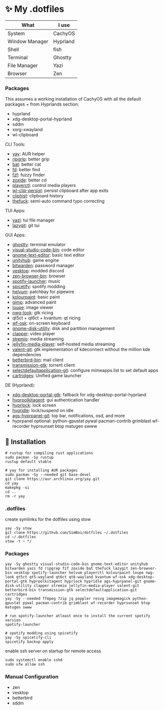 # ✨ My .dotfiles

What | I use
-----|-----
System | CachyOS
Window Manager | Hyprland
Shell | fish
Terminal | Ghostty
File Manager | Yazi
Browser | Zen

### Packages

This assumes a working installation of CachyOS with all the default packages + from Hyprlands section:
* hyprland
* xdg-desktop-portal-hyprland
* sddm
* xorg-xwayland
* wl-clipboard

CLI Tools:

* [yay](https://github.com/Jguer/yay): AUR helper
* [ripgrip](https://github.com/BurntSushi/ripgrep): better grip
* [bat](https://github.com/sharkdp/bat?tab=readme-ov-file): better cat
* [fd](https://github.com/sharkdp/fd): better find
* [fzf](https://github.com/junegunn/fzf): fuzzy finder
* [zoxide](https://github.com/ajeetdsouza/zoxide): better cd
* [playerctl](https://github.com/altdesktop/playerctl): control media players
* [wl-clip-persist](https://wiki.hypr.land/Useful-Utilities/Clipboard-Managers/): persist clipboard after app exits
* [cliphist](https://wiki.hypr.land/Useful-Utilities/Clipboard-Managers/): clipboard history
* [thefuck](https://github.com/nvbn/thefuck): semi-auto command typo correcting

TUI Apps:

* [yazi](https://yazi-rs.github.io/docs/installation): tui file manager
* [lazygit](https://github.com/jesseduffield/lazygit): git tui

GUI Apps:

* [ghostty](https://ghostty.org/docs/install/binary#linux-(official)): terminal emulator
* [visual-studio-code-bin](https://aur.archlinux.org/packages/visual-studio-code-bin): code editor
* [gnome-text-editor](https://archlinux.org/packages/extra/x86_64/gnome-text-editor/): basic text editor
* [unityhub](https://aur.archlinux.org/packages/unityhub): game engine
* [bitwarden](https://archlinux.org/packages/extra/x86_64/bitwarden/): password manager
* [vesktop](https://vesktop.vencord.dev/install/linux/): modded discord
* [zen-browser-bin](https://aur.archlinux.org/packages/zen-browser-bin): browser
* [spotify-launcher](https://wiki.archlinux.org/title/Spotify): music
* [spicetify](https://spicetify.app/docs/advanced-usage/installation): spotify modding
* [helvum](https://github.com/relulz/helvum): patchbay for pipewire
* [kolourpaint](https://apps.kde.org/kolourpaint/): basic paint
* [gimp](https://wiki.archlinux.org/title/GIMP): advanced paint
* [loupe](https://apps.gnome.org/Loupe/): image viewer
* [nwg-look](https://github.com/nwg-piotr/nwg-look): gtk ricing
* qt5ct + qt6ct + kvantum: qt ricing
* [wf-osk](https://github.com/WayfireWM/wf-osk): on-screen keyboard
* [gnome-disk-utility](https://apps.gnome.org/DiskUtility/): disk and partition management
* [clapper](https://github.com/Rafostar/clapper?tab=readme-ov-file): video player
* [stremio](https://aur.archlinux.org/packages/stremio): media streaming
* [jellyfin-media-player](https://aur.archlinux.org/packages/jellyfin-media-player): self-hosted media streaming
* [valent-git](https://aur.archlinux.org/valent-git.git): gtk implementation of kdeconnect without the million kde dependencies
* [betterbird-bin](https://aur.archlinux.org/packages/betterbird-bin/): mail client
* [transmission-gtk](https://wiki.archlinux.org/title/Transmission): torrent client
* [selectdefaultapplication-git](https://wiki.archlinux.org/title/XDG_MIME_Applications): configure mimeapps.list to set default apps
* [cartridges](https://github.com/kra-mo/cartridges): Unified game launcher

DE (Hyprland):

* [xdg-desktop-portal-gtk](https://wiki.hypr.land/Hypr-Ecosystem/xdg-desktop-portal-hyprland/): fallback for xdg-desktop-portal-hyprland
* [hyprpolkitagent](https://wiki.hypr.land/0.47.0/Hypr-Ecosystem/hyprpolkitagent/): gui authentication handler
* [hyprlock](https://wiki.hypr.land/Hypr-Ecosystem/hyprlock/): lock screen
* [hypridle](https://wiki.hypr.land/Hypr-Ecosystem/hypridle/): lock/suspend on idle
* [ags-hyprpanel-git](https://hyprpanel.com/getting_started/hyprpanel.html): top bar, notifications, osd, and more
* hyprpanel optional: python-gpustat pywal pacman-contrib grimblast wf-recorder hyprsunset btop matugen swww

## 🚀 Installation

```shell
# rustup for compiling rust applications
sudo pacman -Sy rustup
rustup default stable
```

```shell
# yay for installing AUR packages
sudo pacman -Sy --needed git base-devel
git clone https://aur.archlinux.org/yay.git
cd yay
makepkg -si
cd ..
rm -r yay
```

### .dotfiles

create symlinks for the dotfiles using stow

```shell
yay -Sy stow
git clone https://github.com/SimBoi/dotfiles ~/.dotfiles
cd ~/.dotfiles
stow -t ~ */
```

### Packages

```shell
yay -Sy ghostty visual-studio-code-bin gnome-text-editor unityhub bitwarden yazi fd ripgrep fzf zoxide bat thefuck lazygit zen-browser-bin vesktop spotify-launcher helvum playerctl kolourpaint loupe nwg-look qt5ct qt5-wayland qt6ct qt6-wayland kvantum wf-osk xdg-desktop-portal-gtk hyprpolkitagent hyprlock hypridle ags-hyprpanel-git gnome-disk-utility clapper stremio jellyfin-media-player valent-git betterbird-bin transmission-gtk selectdefaultapplication-git cartridges
yay -Sy --needed ffmpeg 7zip jq poppler resvg imagemagick python-gpustat pywal pacman-contrib grimblast wf-recorder hyprsunset btop matugen swww
```

```shell
# run spotify-launcher atleast once to install the current spotify version
spotify-launcher
```

```shell
# spotify modding using spicetify
yay -Sy spicetify-cli
spicetify backup apply
```

enable ssh server on startup for remote access

```shell
sudo systemctl enable sshd
sudo ufw allow ssh
```

### Manual Configuration

* zen
* vesktop
* betterbird
* sddm